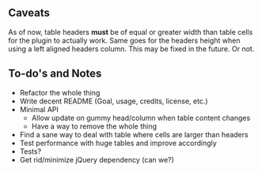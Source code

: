 ## Caveats

As of now, table headers **must** be of equal or greater width than table cells for
the plugin to actually work. Same goes for the headers height when using a left aligned headers column. This may be fixed in the future. Or not.

## To-do's and Notes

- Refactor the whole thing
- Write decent README (Goal, usage, credits, license, etc.)
- Minimal API
  - Allow update on gummy head/column when table content changes
  - Have a way to remove the whole thing
- Find a sane way to deal with table where cells are larger than headers
- Test performance with huge tables and improve accordingly
- Tests?
- Get rid/minimize jQuery dependency (can we?)